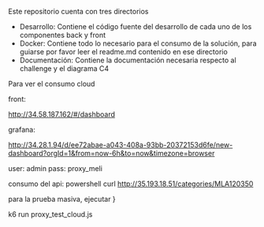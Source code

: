 Este repositorio cuenta con tres directorios

- Desarrollo: Contiene el código fuente del desarrollo de cada uno de los componentes back y front 
- Docker: Contiene todo lo necesario para el consumo de la solución, para guiarse por favor leer el readme.md contenido en ese directorio
- Documentación: Contiene la documentación necesaria respecto al challenge y el diagrama C4

Para ver el consumo cloud

front:

http://34.58.187.162/#/dashboard

grafana:

http://34.28.1.94/d/ee72abae-a043-408a-93bb-20372153d6fe/new-dashboard?orgId=1&from=now-6h&to=now&timezone=browser

user: admin
pass: proxy_meli

consumo del api:
powershell
curl http://35.193.18.51/categories/MLA120350

para la prueba masiva, ejecutar }

k6 run proxy_test_cloud.js